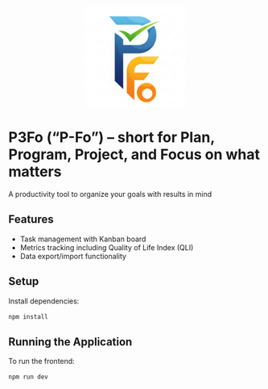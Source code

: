 <div align="center">
  <img src="public/P3Fo_Logo.svg" alt="P3Fo Logo" width="200" />
</div>

# P3Fo (“P-Fo”) – short for Plan, Program, Project, and Focus on what matters

A productivity tool to organize your goals with results in mind

## Features

- Task management with Kanban board
- Metrics tracking including Quality of Life Index (QLI)
- Data export/import functionality

## Setup

Install dependencies:
   ```bash
   npm install
   ```

## Running the Application

To run the frontend:
```bash
npm run dev
```
